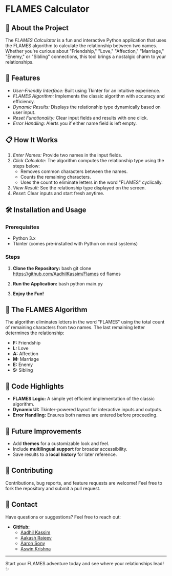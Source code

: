 
# FLAMES Calculator

## 💖 About the Project
The *FLAMES Calculator* is a fun and interactive Python application that uses the FLAMES algorithm to calculate the relationship between two names. Whether you're curious about "Friendship," "Love," "Affection," "Marriage," "Enemy," or "Sibling" connections, this tool brings a nostalgic charm to your relationships.


## 🚀 Features
- *User-Friendly Interface:* Built using Tkinter for an intuitive experience.
- *FLAMES Algorithm:* Implements the classic algorithm with accuracy and efficiency.
- *Dynamic Results:* Displays the relationship type dynamically based on user input.
- *Reset Functionality:* Clear input fields and results with one click.
- *Error Handling:* Alerts you if either name field is left empty.

## 📋 How It Works
1. *Enter Names:* Provide two names in the input fields.
2. *Click Calculate:* The algorithm computes the relationship type using the steps below:
   - Removes common characters between the names.
   - Counts the remaining characters.
   - Uses the count to eliminate letters in the word "FLAMES" cyclically.
3. *View Result:* See the relationship type displayed on the screen.
4. *Reset:* Clear inputs and start fresh anytime.

## 🛠 Installation and Usage
### Prerequisites
- Python 3.x
- Tkinter (comes pre-installed with Python on most systems)

### Steps
1. **Clone the Repository:**
   bash
   git clone https://github.com/AadhilKassim/Flames
   cd flames
   
2. **Run the Application:**
   bash
   python main.py
   
3. **Enjoy the Fun!**

## 🔮 The FLAMES Algorithm
The algorithm eliminates letters in the word "FLAMES" using the total count of remaining characters from two names. The last remaining letter determines the relationship:
- **F:** Friendship
- **L:** Love
- **A:** Affection
- **M:** Marriage
- **E:** Enemy
- **S:** Sibling

## 📖 Code Highlights
- **FLAMES Logic:** A simple yet efficient implementation of the classic algorithm.
- **Dynamic UI:** Tkinter-powered layout for interactive inputs and outputs.
- **Error Handling:** Ensures both names are entered before proceeding.

## 📝 Future Improvements
- Add **themes** for a customizable look and feel.
- Include **multilingual support** for broader accessibility.
- Save results to a **local history** for later reference.

## 🤝 Contributing
Contributions, bug reports, and feature requests are welcome! Feel free to fork the repository and submit a pull request.  

## 📧 Contact
Have questions or suggestions? Feel free to reach out:
- **GitHub:** 
    - [Aadhil Kassim](https://github.com/AadhilKassim)
    - [Aakash Rajeev](https://github.com/aakshpy)
    - [Aaron Sony](https://github.com/Aaron-techy)
    - [Aswin Krishna](https://github.com/Aswinkrishna77)

---

Start your FLAMES adventure today and see where your relationships lead! ✨
